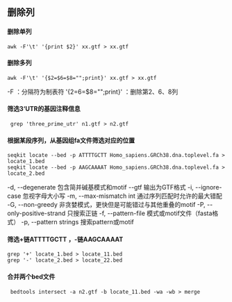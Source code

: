 ## 删除列
#### 删除单列
```
awk -F'\t' '{print $2}' xx.gtf > xx.gtf
```
#### 删除多列
```
awk -F'\t' '{$2=$6=$8="";print}' xx.gtf > xx.gtf
``` 
-F ：分隔符为制表符
'{$2=$6=$8="";print}' ：删除第2、6、8列
####  筛选3‘UTR的基因注释信息
```
 grep 'three_prime_utr' n1.gtf > n2.gtf
```
#### 根据某段序列，从基因组fa文件筛选对应的位置
```
seqkit locate --bed -p ATTTTGCTT Homo_sapiens.GRCh38.dna.toplevel.fa > locate_1.bed
seqkit locate --bed -p AAGCAAAAT Homo_sapiens.GRCh38.dna.toplevel.fa > locate_2.bed
```
 -d, --degenerate 包含简并碱基模式和motif
  --gtf 输出为GTF格式
  -i, --ignore-case 忽视字母大小写
  -m, --max-mismatch int 通过序列匹配时允许的最大错配
  -G, --non-greedy 非贪婪模式，更快但是可能错过与其他重叠的motif
  -P, --only-positive-strand 只搜索正链
  -f, --pattern-file 模式或motif文件（fasta格式）
  -p, --pattern strings 搜索pattern或motif
#### 筛选+链ATTTTGCTT ，-链AAGCAAAAT
```
grep '+' locate_1.bed > locate_11.bed
grep '-' locate_2.bed > locate_22.bed

```
#### 合并两个bed文件
```
 bedtools intersect -a n2.gtf -b locate_11.bed -wa -wb > merge
```

<!--stackedit_data:
eyJoaXN0b3J5IjpbLTMyMzk3OTYwMywtMTk0NTg4ODE5NywzOD
g2NDk0MzksNDY3MzUwOTk3LDEzNTcwODg3MzUsMTg1NjgwNTU1
NCwxMjQyMTczNDQ2LDExMTA1MTQ5ODgsLTExMjAyOTA3MzEsLT
k1MTU0MTE5NV19
-->